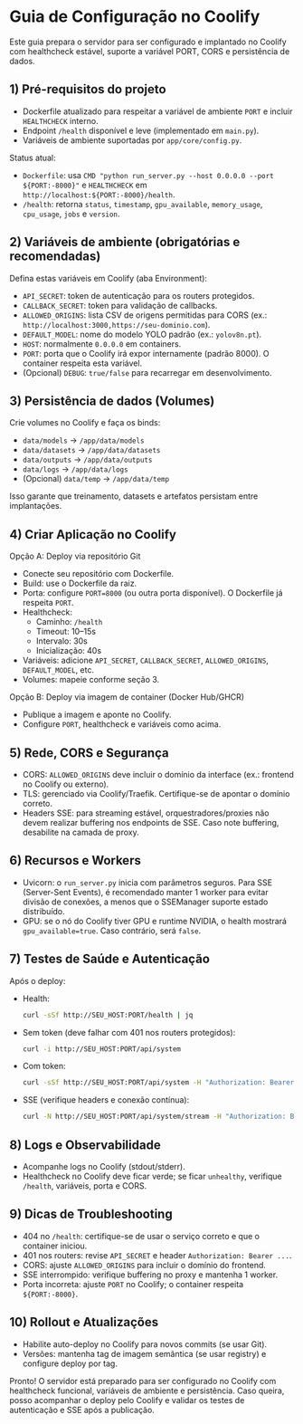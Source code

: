 # Guia de Configuração no Coolify

Este guia prepara o servidor para ser configurado e implantado no Coolify com healthcheck estável, suporte a variável PORT, CORS e persistência de dados.

## 1) Pré-requisitos do projeto
- Dockerfile atualizado para respeitar a variável de ambiente `PORT` e incluir `HEALTHCHECK` interno.
- Endpoint `/health` disponível e leve (implementado em `main.py`).
- Variáveis de ambiente suportadas por `app/core/config.py`.

Status atual:
- `Dockerfile`: usa `CMD "python run_server.py --host 0.0.0.0 --port ${PORT:-8000}"` e `HEALTHCHECK` em `http://localhost:${PORT:-8000}/health`.
- `/health`: retorna `status`, `timestamp`, `gpu_available`, `memory_usage`, `cpu_usage`, `jobs` e `version`.

## 2) Variáveis de ambiente (obrigatórias e recomendadas)
Defina estas variáveis em Coolify (aba Environment):
- `API_SECRET`: token de autenticação para os routers protegidos.
- `CALLBACK_SECRET`: token para validação de callbacks.
- `ALLOWED_ORIGINS`: lista CSV de origens permitidas para CORS (ex.: `http://localhost:3000,https://seu-dominio.com`).
- `DEFAULT_MODEL`: nome do modelo YOLO padrão (ex.: `yolov8n.pt`).
- `HOST`: normalmente `0.0.0.0` em containers.
- `PORT`: porta que o Coolify irá expor internamente (padrão 8000). O container respeita esta variável.
- (Opcional) `DEBUG`: `true/false` para recarregar em desenvolvimento.

## 3) Persistência de dados (Volumes)
Crie volumes no Coolify e faça os binds:
- `data/models` → `/app/data/models`
- `data/datasets` → `/app/data/datasets`
- `data/outputs` → `/app/data/outputs`
- `data/logs` → `/app/data/logs`
- (Opcional) `data/temp` → `/app/data/temp`

Isso garante que treinamento, datasets e artefatos persistam entre implantações.

## 4) Criar Aplicação no Coolify
Opção A: Deploy via repositório Git
- Conecte seu repositório com Dockerfile.
- Build: use o Dockerfile da raiz.
- Porta: configure `PORT=8000` (ou outra porta disponível). O Dockerfile já respeita `PORT`.
- Healthcheck:
  - Caminho: `/health`
  - Timeout: 10–15s
  - Intervalo: 30s
  - Inicialização: 40s
- Variáveis: adicione `API_SECRET`, `CALLBACK_SECRET`, `ALLOWED_ORIGINS`, `DEFAULT_MODEL`, etc.
- Volumes: mapeie conforme seção 3.

Opção B: Deploy via imagem de container (Docker Hub/GHCR)
- Publique a imagem e aponte no Coolify.
- Configure `PORT`, healthcheck e variáveis como acima.

## 5) Rede, CORS e Segurança
- CORS: `ALLOWED_ORIGINS` deve incluir o domínio da interface (ex.: frontend no Coolify ou externo).
- TLS: gerenciado via Coolify/Traefik. Certifique-se de apontar o domínio correto.
- Headers SSE: para streaming estável, orquestradores/proxies não devem realizar buffering nos endpoints de SSE. Caso note buffering, desabilite na camada de proxy.

## 6) Recursos e Workers
- Uvicorn: o `run_server.py` inicia com parâmetros seguros. Para SSE (Server-Sent Events), é recomendado manter 1 worker para evitar divisão de conexões, a menos que o SSEManager suporte estado distribuído.
- GPU: se o nó do Coolify tiver GPU e runtime NVIDIA, o health mostrará `gpu_available=true`. Caso contrário, será `false`.

## 7) Testes de Saúde e Autenticação
Após o deploy:
- Health:
  ```bash
  curl -sSf http://SEU_HOST:PORT/health | jq
  ```
- Sem token (deve falhar com 401 nos routers protegidos):
  ```bash
  curl -i http://SEU_HOST:PORT/api/system
  ```
- Com token:
  ```bash
  curl -sSf http://SEU_HOST:PORT/api/system -H "Authorization: Bearer $API_SECRET" | jq
  ```
- SSE (verifique headers e conexão contínua):
  ```bash
  curl -N http://SEU_HOST:PORT/api/system/stream -H "Authorization: Bearer $API_SECRET"
  ```

## 8) Logs e Observabilidade
- Acompanhe logs no Coolify (stdout/stderr).
- Healthcheck no Coolify deve ficar verde; se ficar `unhealthy`, verifique `/health`, variáveis, porta e CORS.

## 9) Dicas de Troubleshooting
- 404 no `/health`: certifique-se de usar o serviço correto e que o container iniciou.
- 401 nos routers: revise `API_SECRET` e header `Authorization: Bearer ...`.
- CORS: ajuste `ALLOWED_ORIGINS` para incluir o domínio do frontend.
- SSE interrompido: verifique buffering no proxy e mantenha 1 worker.
- Porta incorreta: ajuste `PORT` no Coolify; o container respeita `${PORT:-8000}`.

## 10) Rollout e Atualizações
- Habilite auto-deploy no Coolify para novos commits (se usar Git).
- Versões: mantenha tag de imagem semântica (se usar registry) e configure deploy por tag.

Pronto! O servidor está preparado para ser configurado no Coolify com healthcheck funcional, variáveis de ambiente e persistência. Caso queira, posso acompanhar o deploy pelo Coolify e validar os testes de autenticação e SSE após a publicação.